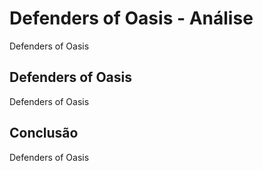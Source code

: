 ---
---

# Defenders of Oasis - Análise

Defenders of Oasis

## Defenders of Oasis

Defenders of Oasis

## Conclusão

Defenders of Oasis
